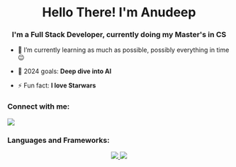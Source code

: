 <h1 align="center">Hello There! I'm Anudeep</h1>
<h3 align="center">I'm a Full Stack Developer, currently doing my Master's in CS</h3>

- 🌱 I’m currently learning as much as possible, possibly everything in time 😉

- 💬 2024 goals: **Deep dive into AI**

- ⚡ Fun fact: **I love Starwars**

<h3 align="left">Connect with me:</h3>
<p align="left">
 <a href="https://www.linkedin.com/in/anudeepgadige/">
    <img src="https://skillicons.dev/icons?i=linkedin" />
  </a>
</p>

<h3 align="left">Languages and Frameworks:</h3>
<p align="center">
  <a href="">
    <img src="https://skillicons.dev/icons?i=js,ts,py,c,mysql,mongodb,html,css" />
  </a>
  <a href="">
    <img src="https://skillicons.dev/icons?i=react,nextjs,express,tailwind,redux,aws,sass,git,jest,linux" />
  </a>
</p>
